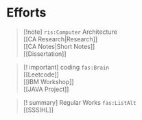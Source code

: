 # Efforts

> [!note] `ris:Computer` Architecture  
> [[CA Research|Research]]  
> [[CA Notes|Short Notes]]  
> [[Dissertation]]

> [! important] coding `fas:Brain`  
> [[Leetcode]]  
> [[IBM Workshop]]  
> [[JAVA Project]]

> [! summary] Regular Works `fas:ListAlt`  
> [[SSSIHL]]
